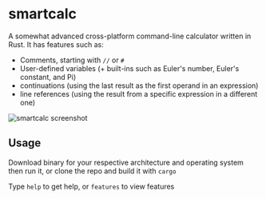 # smartcalc
A somewhat advanced cross-platform command-line calculator written in Rust. It has features such as:
- Comments, starting with `//` or `#`
- User-defined variables (+ built-ins such as Euler's number, Euler's constant, and Pi)
- continuations (using the last result as the first operand in an expression)
- line references (using the result from a specific expression in a different one)

![smartcalc screenshot](https://taconator.com/static/img/projects/smartcalc.avif)
## Usage
Download binary for your respective architecture and operating system then run it, or clone the repo and build it with `cargo`

Type `help` to get help, or `features` to view features
